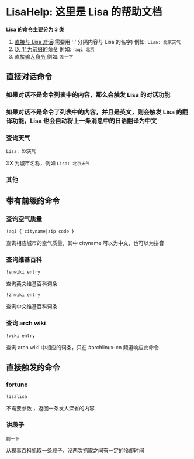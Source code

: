 # LisaHelp: 这里是 Lisa 的帮助文档

**Lisa 的命令主要分为 3 类**

1. [直接与 Lisa 对话](#直接对话命令)(需要用 ':' 分隔内容与 Lisa 的名字) 例如: `Lisa: 北京天气`
2. [以 '!' 为前缀的命令](#带有前缀的命令) 例如: `!aqi 北京`
3. [直接输入命令 ](#直接触发的命令) 例如: `割一下`

直接对话命令
------

### 如果对话不是命令列表中的内容，那么会触发 Lisa 的对话功能

### 如果对话不是命令了列表中的内容，并且是英文，则会触发 Lisa 的翻译功能，Lisa 也会自动将上一条消息中的日语翻译为中文

### 查询天气
```
Lisa: XX天气
```
XX 为城市名称，例如 `Lisa: 北京天气`


### 其他

带有前缀的命令
------
### 查询空气质量
```
!aqi { cityname|zip code }
```
查询相应城市的空气质量，其中 cityname 可以为中文，也可以为拼音

### 查询维基百科
```
!enwiki entry
```
查询英文维基百科词条
```
!zhwiki entry
```
查询中文维基百科词条

### 查询 arch wiki
```
!wiki entry
```
查询 arch wiki 中相应的词条，只在 #archlinux-cn 频道响应此命令

直接触发的命令
------
### fortune
```
lisalisa
```
不需要参数 ，返回一条发人深省的内容

### 讲段子
```
割一下
```
从糗事百科抓取一条段子，没两次抓取之间有一定的冷却时间
